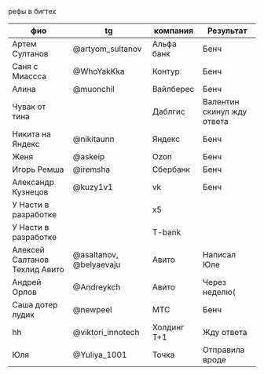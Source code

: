 рефы в бигтех

| фиo<br>                       | tg                      | компания    | Результат                  |
| ----------------------------- | ----------------------- | ----------- | -------------------------- |
| Артем Султанов                | @artyom_sultanov        | Альфа банк  | Бенч                       |
| Саня с Миассса                | @WhoYakKka              | Контур      | Бенч                       |
| Алина                         | @muonchil               | Вайлберес   | Бенч                       |
| Чувак от тина                 |                         | Даблгис     | Валентин скинул жду ответа |
| Никита на Яндекс              | @nikitaunn              | Яндекс      | Бенч                       |
| Женя                          | @askeip                 | Ozon        | Бенч                       |
| Игорь Ремша                   | @iremsha                | Сбербанк    | Бенч                       |
| Александр Кузнецов            | @kuzy1v1                | vk          | Бенч                       |
| У Насти в разработке          |                         | x5          |                            |
| У Насти в разработке          |                         | T-bank      |                            |
| Алексей Салтанов Техлид Авито | @asaltanov, @belyaevaju | Авито       | Написал Юле                |
| Андрей Орлов                  | @Andreykch              | Авито       | Через неделю(              |
| Саша дотер лудик              | @newpeel                | МТС         | Бенч                       |
| hh                            | @viktori_innotech       | Холдинг Т+1 | Жду ответа                 |
| Юля                           | @Yuliya_1001            | Точка       | Отправила вроде            |

